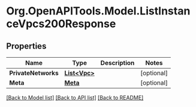 # Org.OpenAPITools.Model.ListInstanceVpcs200Response

## Properties

Name | Type | Description | Notes
------------ | ------------- | ------------- | -------------
**PrivateNetworks** | [**List&lt;Vpc&gt;**](Vpc.md) |  | [optional] 
**Meta** | [**Meta**](Meta.md) |  | [optional] 

[[Back to Model list]](../README.md#documentation-for-models) [[Back to API list]](../README.md#documentation-for-api-endpoints) [[Back to README]](../README.md)

